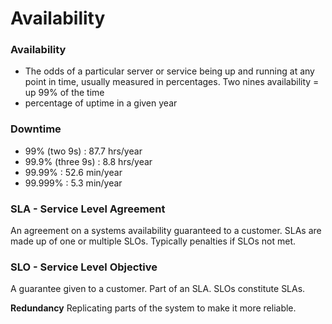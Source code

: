 # Availability

### Availability

- The odds of a particular server or service being up and running at any point in time, usually measured in percentages. Two nines availability = up 99% of the time
- percentage of uptime in a given year

### Downtime

- 99% (two 9s) : 87.7 hrs/year
- 99.9% (three 9s) : 8.8 hrs/year
- 99.99% : 52.6 min/year
- 99.999% : 5.3 min/year

### SLA - Service Level Agreement

An agreement on a systems availability guaranteed to a customer. SLAs are made up of one or multiple SLOs. Typically penalties if SLOs not met.

### SLO - Service Level Objective

A guarantee given to a customer. Part of an SLA. SLOs constitute SLAs.

**Redundancy**
Replicating parts of the system to make it more reliable.
